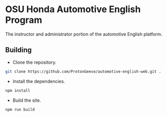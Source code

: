 # OSU Honda Automotive English Program

The instructor and administrator portion of the automotive English platform.

## Building

* Clone the repository.

```bash
git clone https://github.com/ProtonGeese/automotive-english-web.git .
```

* Install the dependencies.

```bash
npm install
```

* Build the site.

```bash
npm run build
```
